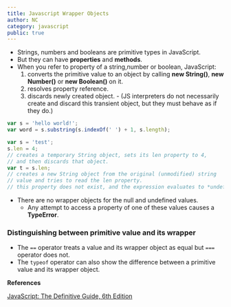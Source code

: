 ```yaml
---
title: Javascript Wrapper Objects
author: NC
category: javascript
public: true
---
```



- Strings, numbers and booleans are primitive types in JavaScript.
- But they can have **properties** and **methods**.
- When you refer to property of a string,number or boolean, JavaScript:
    1. converts the primitive value to an object by calling **new String()**, **new Number()** or **new Boolean()** on it.
    2. resolves property reference.
    3. discards newly created object.
      - (JS interpreters do not necessarily create and discard this transient object, but they must behave as if they do.)

```js
var s = 'hello world!';
var word = s.substring(s.indexOf(' ') + 1, s.length);

var s = 'test';
s.len = 4;
// creates a temporary String object, sets its len property to 4,
// and then discards that object.
var t = s.len;
// creates a new String object from the original (unmodified) string
// value and tries to read the len property.
// this property does not exist, and the expression evaluates to *undefined*.
```

- There are no wrapper objects for the null and undefined values.
  - Any attempt to access a property of one of these values causes a **TypeError**.


### Distinguishing between primitive value and its wrapper

- The `==` operator treats a value and its wrapper object as equal but `===` operator does not.
- The `typeof` operator can also show the difference between a primitive value and its wrapper object.


**References**

[JavaScript: The Definitive Guide, 6th Edition](http://shop.oreilly.com/product/9780596805531.do)

